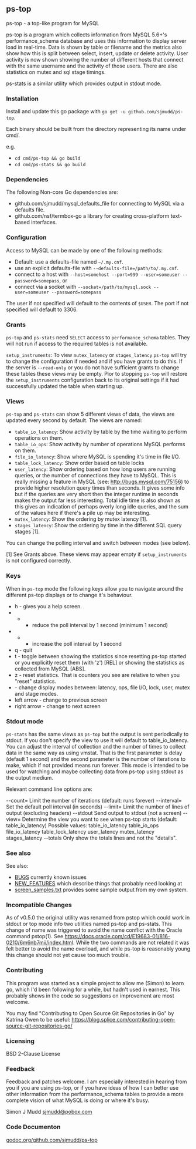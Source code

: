 ## ps-top

ps-top - a top-like program for MySQL

ps-top is a program which collects information from MySQL 5.6+'s
performance_schema database and uses this information to display
server load in real-time. Data is shown by table or filename and
the metrics also show how this is split between select, insert,
update or delete activity.  User activity is now shown showing the
number of different hosts that connect with the same username and
the activity of those users.  There are also statistics on mutex
and sql stage timings.

ps-stats is a similar utility which provides output in stdout mode.

### Installation

Install and update this go package with `go get -u github.com/sjmudd/ps-top`.

Each binary should be built from the directory representing its name
under cmd/.

e.g.
* `cd cmd/ps-top && go build`
* `cd cmd/ps-stats && go build`

### Dependencies

The following Non-core Go dependencies are:
* github.com/sjmudd/mysql_defaults_file for connecting to MySQL via
a defaults file.
* github.com/nsf/termbox-go a library for creating cross-platform
text-based interfaces.

### Configuration

Access to MySQL can be made by one of the following methods:
* Default: use a defaults-file named `~/.my.cnf`.
* use an explicit defaults-file with `--defaults-file=/path/to/.my.cnf`.
* connect to a host with `--host=somehost --port=999 --user=someuser --password=somepass`, or
* connect via a socket with `--socket=/path/to/mysql.sock --user=someuser --password=somepass`

The user if not specified will default to the contents of `$USER`.
The port if not specified will default to 3306.

### Grants

`ps-top` and `ps-stats` need `SELECT` access to `performance_schema`
tables. They will not run if access to the required tables is not
available.

`setup_instruments`: To view `mutex_latency` or `stages_latency`
`ps-top` will try to change the configuration if needed and if you
have grants to do this.  If the server is `--read-only` or you do not
have sufficient grants to change these tables these views may be empty.
Pior to stopping `ps-top` will restore the `setup_instruments` configuration
back to its original settings if it had successfully updated the table
when starting up.

### Views

`ps-top` and `ps-stats` can show 5 different views of data, the views
are updated every second by default.  The views are named:

* `table_io_latency`: Show activity by table by the time waiting to perform operations on them.
* `table_io_ops`: Show activity by number of operations MySQL performs on them.
* `file_io_latency`: Show where MySQL is spending it's time in file I/O.
* `table_lock_latency`: Show order based on table locks
* `user_latency`: Show ordering based on how long users are running
queries, or the number of connections they have to MySQL. This is
really missing a feature in MySQL (see: http://bugs.mysql.com/75156)
to provide higher resolution query times than seconds. It gives
some info but if the queries are very short then the integer runtime
in seconds makes the output far less interesting. Total idle time is also
shown as this gives an indication of perhaps overly long idle queries,
and the sum of the values here if there's a pile up may be interesting.
* `mutex_latency`: Show the ordering by mutex latency [1].
* `stages_latency`: Show the ordering by time in the different SQL query stages [1].

You can change the polling interval and switch between modes (see below).

[1] See Grants above. These views may appear empty if `setup_instruments` is not
configured correctly.

### Keys

When in `ps-top` mode the following keys allow you to navigate around the different ps-top displays or to change it's behaviour.

* h - gives you a help screen.
* - - reduce the poll interval by 1 second (minimum 1 second)
* + - increase the poll interval by 1 second
* q - quit
* t - toggle between showing the statistics since resetting ps-top started or you explicitly reset them (with 'z') [REL] or showing the statistics as collected from MySQL [ABS].
* z - reset statistics. That is counters you see are relative to when you "reset" statistics.
* <tab> - change display modes between: latency, ops, file I/O, lock, user, mutex and stage modes.
* left arrow - change to previous screen
* right arrow - change to next screen

### Stdout mode

`ps-stats` has the same views as `ps-top` but the output is sent periodically to stdout.
If you don't specify the view to use it will default to table_io_latency.
You can adjust the interval of collection and the number of times to collect
data in the same way as using vmstat. That is the first parameter is delay
(default 1 second) and the second parameter is the number of iterations to make,
which if not provided means run forever.
This mode is intended to be used for watching and maybe collecting data
from ps-top using stdout as the output medium.

Relevant command line options are:

--count=<count>       Limit the number of iterations (default: runs forever)
--interval=<seconds>  Set the default poll interval (in seconds)
--limit=<rows>        Limit the number of lines of output (excluding headers)
--stdout              Send output to stdout (not a screen)
--view=<view>         Determine the view you want to see when ps-top starts (default: table_io_latency)
                      Possible values: table_io_latency table_io_ops file_io_latency table_lock_latency
                      user_latency mutex_latency stages_latency
--totals              Only show the totals lines and not the "details".

### See also

See also:
* [BUGS](https://github.com/sjmudd/ps-top/blob/master/BUGS) currently known issues
* [NEW_FEATURES](https://github.com/sjmudd/ps-top/blob/master/NEW_FEATURES) which describe things that probably need looking at
* [screen_samples.txt](https://github.com/sjmudd/ps-top/blob/master/screen_samples.txt) provides some sample output from my own system.

### Incompatible Changes

As of v0.5.0 the original utility was renamed from pstop which could
work in stdout or top mode info two utilities named ps-top and ps-stats.
This change of name was triggered to avoid the name conflict with 
the Oracle command pstop(1). See https://docs.oracle.com/cd/E19683-01/816-0210/6m6nb7mii/index.html.
While the two commands are not related it was felt better to avoid
the name overload, and while ps-top is reasonably young this change
should not yet cause too much trouble.

### Contributing

This program was started as a simple project to allow me (Simon) to learn
go, which I'd been following for a while, but hadn't used in earnest.
This probably shows in the code so suggestions on improvement are
most welcome.

You may find "Contributing to Open Source Git Repositories in Go"
by Katrina Owen to be useful:
https://blog.splice.com/contributing-open-source-git-repositories-go/

### Licensing

BSD 2-Clause License

### Feedback

Feedback and patches welcome. I am especially interested in hearing
from you if you are using ps-top, or if you have ideas of how I can
better use other information from the performance_schema tables to
provide a more complete vision of what MySQL is doing or where it's
busy.

Simon J Mudd
<sjmudd@pobox.com>

### Code Documenton
[godoc.org/github.com/sjmudd/ps-top](http://godoc.org/github.com/sjmudd/ps-top)
